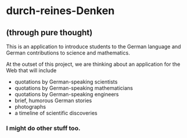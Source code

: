 # durch-reines-Denken
## (through pure thought)

This is an application to introduce students to the German language
and German contributions 
to science and mathematics.

At the outset of this project, we are thinking about an application
for the Web that will include
- quotations by German-speaking scientists
- quotations by German-speaking mathematicians
- quotations by German-speaking engineers
- brief, humorous German stories
- photographs
- a timeline of scientific discoveries


### I might do other stuff too.
